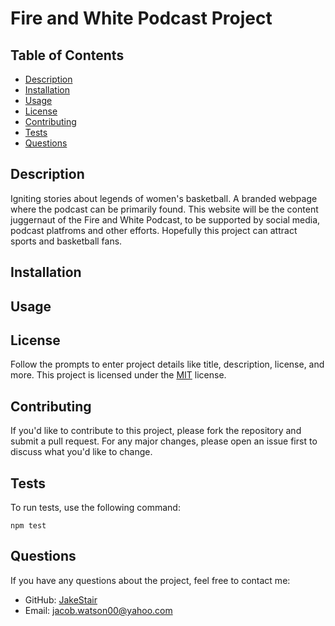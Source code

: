 # Fire and White Podcast Project
  
  ## Table of Contents
  - [Description](#description)
  - [Installation](#installation)
  - [Usage](#usage)
  - [License](#license)
  - [Contributing](#contributing)
  - [Tests](#tests)
  - [Questions](#questions)

  ## Description
  Igniting stories about legends of women's basketball. A branded webpage where the podcast can be primarily found. This website will be the content juggernaut of the Fire and White Podcast, to be supported by social media, podcast platfroms and other efforts. Hopefully this project can attract sports and basketball fans.

  ## Installation

  ## Usage

  ## License
  Follow the prompts to enter project details like title, description, license, and more.
  This project is licensed under the [MIT](https://opensource.org/licenses/MIT) license.

  ## Contributing
  If you'd like to contribute to this project, please fork the repository and submit a pull request. For any major changes, please open an issue first to discuss what you'd like to change.

  ## Tests
  To run tests, use the following command:
  ```
  npm test
  ```

  ## Questions
  If you have any questions about the project, feel free to contact me:
  - GitHub: [JakeStair](https://github.com/JakeStair)
  - Email: jacob.watson00@yahoo.com
  